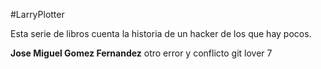 
#LarryPlotter

Esta serie de libros cuenta la historia de un hacker de los que hay pocos.

**Jose Miguel Gomez Fernandez**
otro error y conflicto git lover 7
